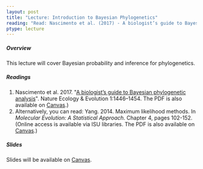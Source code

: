 ```yaml
---
layout: post
title: "Lecture: Introduction to Bayesian Phylogenetics"
reading: "Read: Nascimento et al. (2017) - A biologist’s guide to Bayesian phylogenetic analysis"
ptype: lecture
---
```


##### Overview

This lecture will cover Bayesian probability and inference for phylogenetics.


##### Readings

1. Nascimento et al. 2017. "[A biologist’s guide to Bayesian phylogenetic analysis](https://www.nature.com/articles/s41559-017-0280-x/)". Nature Ecology & Evolution 1:1446–1454. The PDF is also available on [Canvas](https://canvas.iastate.edu/courses/68351/files/10265538?module_item_id=2536390).)
2. Alternatively, you can read: Yang. 2014. Maximum likelihood methods. In _Molecular Evolution: A Statistical Approach_. Chapter 4, pages 102-152. (Online access is available via ISU libraries. The PDF is also available on [Canvas](https://canvas.iastate.edu/courses/68351/files/9924132?module_item_id=2465388).)

##### Slides

Slides will be available on [Canvas](https://canvas.iastate.edu/courses/68351).
